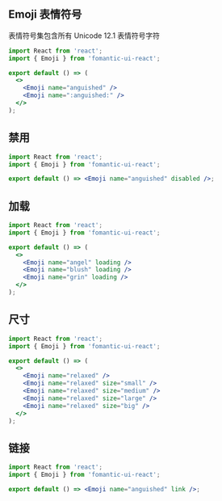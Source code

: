 ## Emoji 表情符号

表情符号集包含所有 Unicode 12.1 表情符号字符

```jsx
import React from 'react';
import { Emoji } from 'fomantic-ui-react';

export default () => (
  <>
    <Emoji name="anguished" />
    <Emoji name=":anguished:" />
  </>
);
```

## 禁用

```jsx
import React from 'react';
import { Emoji } from 'fomantic-ui-react';

export default () => <Emoji name="anguished" disabled />;
```

## 加载

```jsx
import React from 'react';
import { Emoji } from 'fomantic-ui-react';

export default () => (
  <>
    <Emoji name="angel" loading />
    <Emoji name="blush" loading />
    <Emoji name="grin" loading />
  </>
);
```

## 尺寸

```jsx
import React from 'react';
import { Emoji } from 'fomantic-ui-react';

export default () => (
  <>
    <Emoji name="relaxed" />
    <Emoji name="relaxed" size="small" />
    <Emoji name="relaxed" size="medium" />
    <Emoji name="relaxed" size="large" />
    <Emoji name="relaxed" size="big" />
  </>
);
```

## 链接

```jsx
import React from 'react';
import { Emoji } from 'fomantic-ui-react';

export default () => <Emoji name="anguished" link />;
```

<API src="../../src/emoji/Emoji.tsx"></API>
